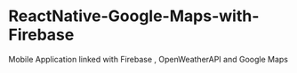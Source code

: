 # ReactNative-Google-Maps-with-Firebase

Mobile Application linked with Firebase , OpenWeatherAPI and Google Maps
